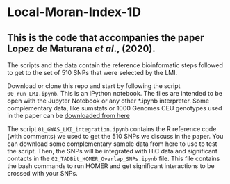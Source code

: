# Local-Moran-Index-1D
## This is the code that accompanies the paper Lopez de Maturana *et al*., (2020).

The scripts and the data contain the reference bioinformatic steps followed to get to the set of 510 SNPs that were selected by the LMI.

Download or clone this repo and start by following the script `00_run_LMI.ipynb`. This is an IPython notebook. The files are intended to be open with the Jupyter Notebook or any other \*.ipynb interpreter. Some complementary data, like sumstats or 1000 Genomes CEU genotypes used in the paper can be [downloaded from here](https://drive.google.com/file/d/1VQ5MEnoqEu6a8f0w1xSY3nyxiKI3GoxW/view?usp=sharing)

The script `01_GWAS_LMI_integration.ipynb` contains the R reference code (with comments) we used to get the 510 SNPs we discuss in the paper. You can download some complementary sample data from here to use to test the script. 
Then, the SNPs will be integrated with HiC data and significant contacts in the `02_TADBit_HOMER_Overlap_SNPs.ipynb` file. This file contains the bash commands to run HOMER and get significant interactions to be crossed with your SNPs.
